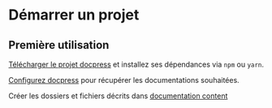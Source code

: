 # Démarrer un projet

## Première utilisation

[Télécharger le projet docpress](https://github.com/K0d1Lu/docpress) et installez ses dépendances via `npm` ou `yarn`.

[Configurez docpress](use-docpress.md) pour récupérer les documentations souhaitées.

Créer les dossiers et fichiers décrits dans [documentation content](documentation-content.md)